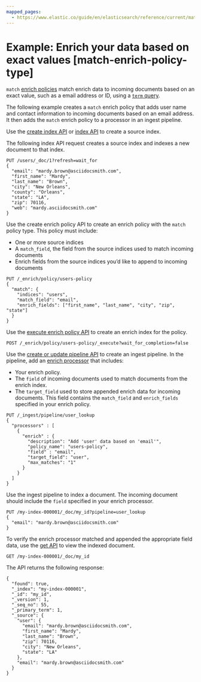 ```yaml
---
mapped_pages:
  - https://www.elastic.co/guide/en/elasticsearch/reference/current/match-enrich-policy-type.html
---
```


# Example: Enrich your data based on exact values [match-enrich-policy-type]

`match` [enrich policies](data-enrichment.md#enrich-policy) match enrich data to incoming documents based on an exact value, such as a email address or ID, using a [`term` query](https://www.elastic.co/guide/en/elasticsearch/reference/current/query-dsl-term-query.html).

The following example creates a `match` enrich policy that adds user name and contact information to incoming documents based on an email address. It then adds the `match` enrich policy to a processor in an ingest pipeline.

Use the [create index API](https://www.elastic.co/guide/en/elasticsearch/reference/current/indices-create-index.html) or [index API](https://www.elastic.co/guide/en/elasticsearch/reference/current/docs-index_.html) to create a source index.

The following index API request creates a source index and indexes a new document to that index.

```console
PUT /users/_doc/1?refresh=wait_for
{
  "email": "mardy.brown@asciidocsmith.com",
  "first_name": "Mardy",
  "last_name": "Brown",
  "city": "New Orleans",
  "county": "Orleans",
  "state": "LA",
  "zip": 70116,
  "web": "mardy.asciidocsmith.com"
}
```

Use the create enrich policy API to create an enrich policy with the `match` policy type. This policy must include:

* One or more source indices
* A `match_field`, the field from the source indices used to match incoming documents
* Enrich fields from the source indices you’d like to append to incoming documents

```console
PUT /_enrich/policy/users-policy
{
  "match": {
    "indices": "users",
    "match_field": "email",
    "enrich_fields": ["first_name", "last_name", "city", "zip", "state"]
  }
}
```

Use the [execute enrich policy API](https://www.elastic.co/guide/en/elasticsearch/reference/current/execute-enrich-policy-api.html) to create an enrich index for the policy.

```console
POST /_enrich/policy/users-policy/_execute?wait_for_completion=false
```

Use the [create or update pipeline API](https://www.elastic.co/guide/en/elasticsearch/reference/current/put-pipeline-api.html) to create an ingest pipeline. In the pipeline, add an [enrich processor](https://www.elastic.co/guide/en/elasticsearch/reference/current/enrich-processor.html) that includes:

* Your enrich policy.
* The `field` of incoming documents used to match documents from the enrich index.
* The `target_field` used to store appended enrich data for incoming documents. This field contains the `match_field` and `enrich_fields` specified in your enrich policy.

```console
PUT /_ingest/pipeline/user_lookup
{
  "processors" : [
    {
      "enrich" : {
        "description": "Add 'user' data based on 'email'",
        "policy_name": "users-policy",
        "field" : "email",
        "target_field": "user",
        "max_matches": "1"
      }
    }
  ]
}
```

Use the ingest pipeline to index a document. The incoming document should include the `field` specified in your enrich processor.

```console
PUT /my-index-000001/_doc/my_id?pipeline=user_lookup
{
  "email": "mardy.brown@asciidocsmith.com"
}
```

To verify the enrich processor matched and appended the appropriate field data, use the [get API](https://www.elastic.co/guide/en/elasticsearch/reference/current/docs-get.html) to view the indexed document.

```console
GET /my-index-000001/_doc/my_id
```

The API returns the following response:

```console-result
{
  "found": true,
  "_index": "my-index-000001",
  "_id": "my_id",
  "_version": 1,
  "_seq_no": 55,
  "_primary_term": 1,
  "_source": {
    "user": {
      "email": "mardy.brown@asciidocsmith.com",
      "first_name": "Mardy",
      "last_name": "Brown",
      "zip": 70116,
      "city": "New Orleans",
      "state": "LA"
    },
    "email": "mardy.brown@asciidocsmith.com"
  }
}
```

